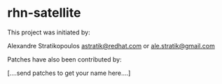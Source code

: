 rhn-satellite
=============

This project was initiated by:

Alexandre Stratikopoulos <astratik@redhat.com> or <ale.stratik@gmail.com>

Patches have also been contributed by:

[....send patches to get your name here....]
